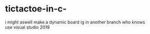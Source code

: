 # tictactoe-in-c-
i might aswell make a dynamic board ig in another branch who knows<br>
use visual studio 2019 
